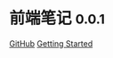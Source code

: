 

# 前端笔记 <small>0.0.1</small>


[GitHub](https://github.com/mengfanfei/myDocs/)
[Getting Started](#HelloWorld)